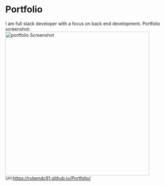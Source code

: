 # Portfolio
I am full stack developer with a focus on back end development.
Portfolio screenshot:
<img width="450" alt="portfolio Screenshot" src="https://user-images.githubusercontent.com/110942378/187598350-6aa6e046-3d41-4d23-8f0f-f480d4fd9fdc.png">
Url:https://rubendc91.github.io/Portfolio/
